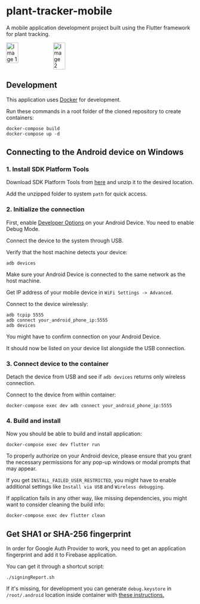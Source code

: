 # plant-tracker-mobile

A mobile application development project built using the Flutter framework for plant tracking.

<div style="display:flex;">
    <img src="https://github.com/plant-tracker/mobile/assets/49527545/b5cbd08d-f1a0-4d81-bfaf-bfbe3f541be2" alt="Image 1" width="25%">
    <img src="https://github.com/plant-tracker/mobile/assets/49527545/4f5287ad-4f77-4852-979c-d6a5f6a3fa3a" alt="Image 2" width="25%">
</div>


## Development
This application uses [Docker](https://www.docker.com/) for development.

Run these commands in a root folder of the cloned repository to create containers:
```shell
docker-compose build
docker-compose up -d
```

## Connecting to the Android device on Windows
### 1. Install SDK Platform Tools
Download SDK Platform Tools from [here](https://developer.android.com/tools/releases/platform-tools#downloads) and unzip it to the desired location.

Add the unzipped folder to system `path` for quick access.

### 2. Initialize the connection
First, enable [Developer Options](https://developer.android.com/studio/debug/dev-options) on your Android Device. You need to enable Debug Mode.

Connect the device to the system through USB.

Verify that the host machine detects your device:
```shell
adb devices
```

Make sure your Android Device is connected to the same network as the host machine.

Get IP address of your mobile device in `WiFi Settings -> Advanced`.

Connect to the device wirelessly:
```shell
adb tcpip 5555
adb connect your_android_phone_ip:5555
adb devices
```

You might have to confirm connection on your Android Device.

It should now be listed on your device list alongside the USB connection.

### 3. Connect device to the container
Detach the device from USB and see if `adb devices` returns only wireless connection.

Connect to the device from within container:
```shell
docker-compose exec dev adb connect your_android_phone_ip:5555
```

### 4. Build and install
Now you should be able to build and install application:
```shell
docker-compose exec dev flutter run
```
To properly authorize on your Android device, please ensure that you grant the necessary permissions for any pop-up windows or modal prompts that may appear.

If you get `INSTALL_FAILED_USER_RESTRICTED`, you might have to enable additional settings like `Install via USB` and `Wireless debugging`.

If application fails in any other way, like missing dependencies, you might want to consider cleaning the build info:
```shell
docker-compose exec dev flutter clean
```

## Get SHA1 or SHA-256 fingerprint
In order for Google Auth Provider to work, you need to get an application fingerprint and add it to Firebase application.

You can get it through a shortcut script:
```shell
./signingReport.sh
```

If it's missing, for development you can generate `debug.keystore` in `/root/.android` location inside container with [these instructions.](https://coderwall.com/p/r09hoq/android-generate-release-debug-keystores)
